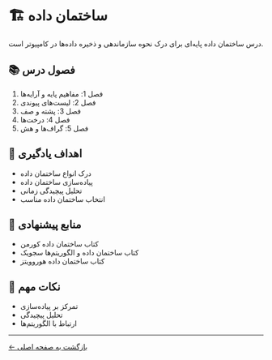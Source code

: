 # 🏗️ ساختمان داده

درس ساختمان داده پایه‌ای برای درک نحوه سازماندهی و ذخیره داده‌ها در کامپیوتر است.

## 📚 فصول درس

1. فصل 1: مفاهیم پایه و آرایه‌ها
2. فصل 2: لیست‌های پیوندی
3. فصل 3: پشته و صف
4. فصل 4: درخت‌ها
5. فصل 5: گراف‌ها و هش

## 🎯 اهداف یادگیری

- درک انواع ساختمان داده
- پیاده‌سازی ساختمان داده
- تحلیل پیچیدگی زمانی
- انتخاب ساختمان داده مناسب

## 📖 منابع پیشنهادی

- کتاب ساختمان داده کورمن
- کتاب ساختمان داده و الگوریتم‌ها سجویک
- کتاب ساختمان داده هوروویتز

## 📝 نکات مهم

- تمرکز بر پیاده‌سازی
- تحلیل پیچیدگی
- ارتباط با الگوریتم‌ها

---

[← بازگشت به صفحه اصلی](../README.md) 